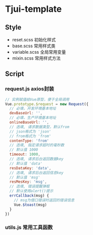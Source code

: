 # Tjui-template

## Style

- reset.scss 初始化样式
- base.scss 常用样式类
- variable.scss 全局常用变量
- mixin.scss 常用样式方法

## Script 

### request.js axios封装
``` js
// 实例赋值给Vue原型，便于全局调用
Vue.prototype.$request = new Request({
  // 必填，开发环境基本地址
  devBaseUrl: '',
  // 必填，生产环境基本地址
  onlineBaseUrl: '',
  // 选填, 请求数据类型，默认from
  // json格式为 'json'
  // from格式为 'from'
  contenType: 'from'
  // 选填, 指定请求超时的毫秒数
  // 默认值 1000
  timeout: 1000,
  // 选填, 请求后台返回数据key
  // 默认值 'data'
  resDataKey: 'data',
  // 选填, 请求后台返回信息key
  // 默认值 'msg'
  resMesKey: 'msg',
  // 选填, 错误提醒弹框
  // 默认使用alert()提示
  errCallback(msg) {
    // msg为借口错误时返回的错误信息
    Vue.$toast(msg)
  }
})
```

### utils.js 常用工具函数